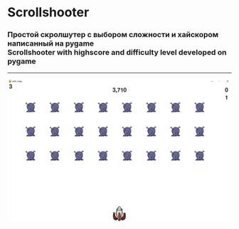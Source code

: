 # Scrollshooter
<h3>Простой скролшутер с выбором сложности и хайскором написанный на pygame<br>
Scrollshooter with highscore and difficulty level developed on pygame</h3><hr/>

<img src="intro.png">

